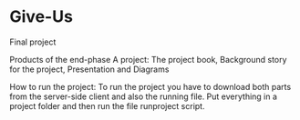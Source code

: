# Give-Us
Final project 

Products of the end-phase A project:
  The project book,
  Background story for the project,
  Presentation and
  Diagrams


How to run the project:
To run the project you have to download both parts from the server-side client and also the running file.
Put everything in a project folder and then run the file runproject script.
